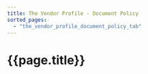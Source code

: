 ```yaml
---
title: The Vendor Profile - Document Policy
sorted_pages:
  - "the_vendor_profile_document_policy_tab"
---
```

# {{page.title}}
